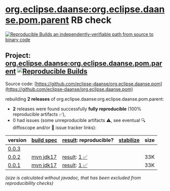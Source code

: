 [org.eclipse.daanse:org.eclipse.daanse.pom.parent](https://central.sonatype.com/artifact/org.eclipse.daanse/org.eclipse.daanse.pom.parent/versions) RB check
=======

[![Reproducible Builds](https://reproducible-builds.org/images/logos/rb.svg) an independently-verifiable path from source to binary code](https://reproducible-builds.org/)

## Project: [org.eclipse.daanse:org.eclipse.daanse.pom.parent](https://central.sonatype.com/artifact/org.eclipse.daanse/org.eclipse.daanse.pom.parent/versions) [![Reproducible Builds](https://img.shields.io/endpoint?url=https://raw.githubusercontent.com/jvm-repo-rebuild/reproducible-central/master/content/org/eclipse/daanse/org.eclipse.daanse.pom.parent/badge.json)](https://github.com/jvm-repo-rebuild/reproducible-central/blob/master/content/org/eclipse/daanse/org.eclipse.daanse.pom.parent/README.md)

Source code: [https://github.com/eclipse-daanse/org.eclipse.daanse.pom](https://github.com/eclipse-daanse/org.eclipse.daanse.pom)

rebuilding **2 releases** of org.eclipse.daanse:org.eclipse.daanse.pom.parent:
- **2** releases were found successfully **fully reproducible** (100% reproducible artifacts :white_check_mark:),
- 0 had issues (some unreproducible artifacts :warning:, see eventual :mag: diffoscope and/or :memo: issue tracker links):

| version | [build spec](/BUILDSPEC.md) | [result](https://reproducible-builds.org/docs/jvm/): reproducible? | [stabilize](https://github.com/google/oss-rebuild/blob/main/cmd/stabilize/README.md) | size |
| -- | --------- | ------ | ------ | -- |
| [0.0.3](https://central.sonatype.com/artifact/org.eclipse.daanse/org.eclipse.daanse.pom.parent/0.0.3/pom) | | | |
| [0.0.2](https://central.sonatype.com/artifact/org.eclipse.daanse/org.eclipse.daanse.pom.parent/0.0.2/pom) | [mvn jdk17](org.eclipse.daanse.pom.parent-0.0.2.buildspec) | [result](org.eclipse.daanse.pom.parent-0.0.2.buildinfo): [1 :white_check_mark: ](org.eclipse.daanse.pom.parent-0.0.2.buildcompare) | | 33K |
| [0.0.1](https://central.sonatype.com/artifact/org.eclipse.daanse/org.eclipse.daanse.pom.parent/0.0.1/pom) | [mvn jdk17](org.eclipse.daanse.pom.parent-0.0.1.buildspec) | [result](org.eclipse.daanse.pom.parent-0.0.1.buildinfo): [1 :white_check_mark: ](org.eclipse.daanse.pom.parent-0.0.1.buildcompare) | | 33K |

<i>(size is calculated without javadoc, that has been excluded from reproducibility checks)</i>
